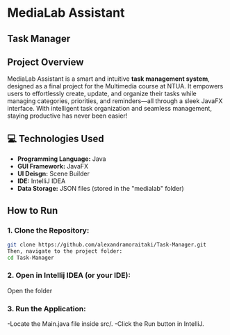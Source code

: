 # MediaLab Assistant
## Task Manager

##  Project Overview
MediaLab Assistant is a smart and intuitive **task management system**, designed as a final project for the Multimedia course at NTUA. It empowers users to effortlessly create, update, and organize their tasks while managing categories, priorities, and reminders—all through a sleek JavaFX interface. With intelligent task organization and seamless management, staying productive has never been easier! 

## 💻 Technologies Used
- **Programming Language:** Java  
- **GUI Framework:** JavaFX 
- **UI Deisgn:** Scene Builder
- **IDE:** IntelliJ IDEA  
- **Data Storage:** JSON files (stored in the "medialab" folder)  

##  How to Run
### 1. Clone the Repository:
```bash
git clone https://github.com/alexandramoraitaki/Task-Manager.git
Then, navigate to the project folder:
cd Task-Manager
```
### 2. Open in Intellij IDEA (or your IDE):
Open the folder
### 3. Run the Application:
-Locate the Main.java file inside src/.
-Click the Run button in IntelliJ.





